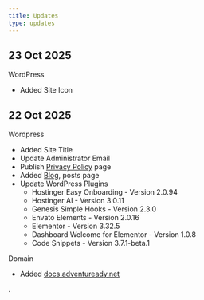 ```yaml
---
title: Updates
type: updates
---
```


## 23 Oct 2025

WordPress
- Added Site Icon

## 22 Oct 2025

Wordpress
- Added Site Title
- Update Administrator Email
- Publish [Privacy Policy](https://adventuready.net/privacy-policy) page
- Added [Blog](https://adventuready.net/blog), posts page
- Update WordPress Plugins
  - Hostinger Easy Onboarding - Version 2.0.94
  - Hostinger AI - Version 3.0.11
  - Genesis Simple Hooks - Version 2.3.0
  - Envato Elements - Version 2.0.16
  - Elementor - Version 3.32.5
  - Dashboard Welcome for Elementor - Version 1.0.8
  - Code Snippets - Version 3.7.1-beta.1

Domain
- Added [docs.adventuready.net](https://docs.adventuready.net)

.
